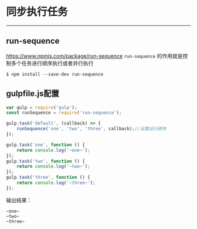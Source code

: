 # 同步执行任务
---

## run-sequence

https://www.npmjs.com/package/run-sequence
`run-sequence` 的作用就是控制多个任务进行顺序执行或者并行执行

```
$ npm install --save-dev run-sequence
```

## gulpfile.js配置

```js
var gulp = require('gulp');
const runSequence = require('run-sequence');

gulp.task('default', (callback) => {
    runSequence('one', 'two', 'three', callback);//设置运行顺序
});

gulp.task('one', function () {
    return console.log('~one~');
});
gulp.task('two', function () {
    return console.log('~two~');
});
gulp.task('three', function () {
    return console.log('~three~');
});
```

输出结果：

```
~one~
~two~
~three~
```


